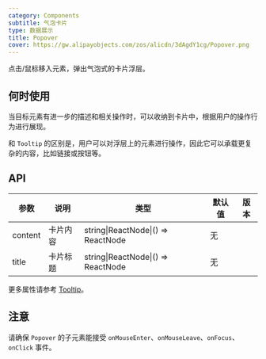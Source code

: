 ```yaml
---
category: Components
subtitle: 气泡卡片
type: 数据展示
title: Popover
cover: https://gw.alipayobjects.com/zos/alicdn/3dAgdY1cg/Popover.png
---
```


点击/鼠标移入元素，弹出气泡式的卡片浮层。

## 何时使用

当目标元素有进一步的描述和相关操作时，可以收纳到卡片中，根据用户的操作行为进行展现。

和 `Tooltip` 的区别是，用户可以对浮层上的元素进行操作，因此它可以承载更复杂的内容，比如链接或按钮等。

## API

| 参数    | 说明     | 类型                               | 默认值 | 版本 |
| ------- | -------- | ---------------------------------- | ------ | ---- |
| content | 卡片内容 | string\|ReactNode\|() => ReactNode | 无     |      |
| title   | 卡片标题 | string\|ReactNode\|() => ReactNode | 无     |      |

更多属性请参考 [Tooltip](/components/tooltip/#API)。

## 注意

请确保 `Popover` 的子元素能接受 `onMouseEnter`、`onMouseLeave`、`onFocus`、`onClick` 事件。
